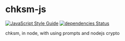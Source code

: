 # chksm-js

[![JavaScript Style Guide](https://img.shields.io/badge/code_style-standard-brightgreen.svg?style=flat-square)](https://standardjs.com)
[![dependencies Status](https://david-dm.org/aburgd/chksm-js/status.svg?style=flat-square)](https://david-dm.org/aburgd/chksm-js)

chksm, in node, with using prompts and nodejs crypto
